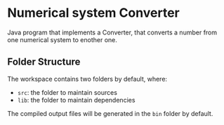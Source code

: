 # Numerical system Converter

Java program that implements a Converter, that converts a number from one numerical system to enother one.

## Folder Structure

The workspace contains two folders by default, where:

- `src`: the folder to maintain sources
- `lib`: the folder to maintain dependencies

The compiled output files will be generated in the `bin` folder by default.
